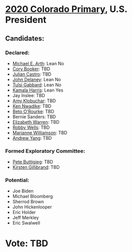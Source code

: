 # [2020 Colorado Primary](../README.md), U.S. President

## Candidates:

### Declared:

* [Michael E. Arth](michael_e_arth.md): Lean No
* [Cory Booker](cory_booker.md): TBD
* [Julian Castro](julian_castro.md): TBD
* [John Delaney](john_delaney.md): Lean No
* [Tulsi Gabbard](tulsi_gabbard.md): Lean No
* [Kamala Harris](kamala_harris.md): Lean Yes
* Jay Inslee: TBD
* [Amy Klobuchar](amy_klobuchar.md): TBD
* [Ken Nwadike](ken_nwadike.md): TBD
* [Beto O'Rourke](beto_orourke.md): TBD
* Bernie Sanders: TBD
* [Elizabeth Warren](elizabeth_warren.md): TBD
* [Robby Wells](robby_wells.md): TBD
* [Marianne Williamson](marianne_williamson.md): TBD
* [Andrew Yang](andrew_yang.md): TBD

### Formed Exploratory Committee:

* [Pete Buttigieg](pete_buttigieg.md): TBD
* [Kirsten Gillibrand](kirsten_gillibrand.md): TBD

### Potential:

* Joe Biden
* Michael Bloomberg
* Sherrod Brown
* John Hickenlooper
* Eric Holder
* Jeff Merkley
* Eric Swalwell

# Vote: TBD
